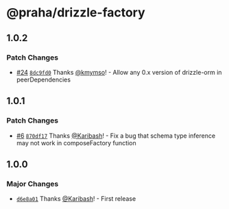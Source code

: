 # @praha/drizzle-factory

## 1.0.2

### Patch Changes

- [#24](https://github.com/praha-inc/drizzle-factory/pull/24) [`8dc9fd0`](https://github.com/praha-inc/drizzle-factory/commit/8dc9fd0b66e877e5fa7097b41849d93e8a9dc0e9) Thanks [@kmymso](https://github.com/kmymso)! - Allow any 0.x version of drizzle-orm in peerDependencies

## 1.0.1

### Patch Changes

- [#6](https://github.com/praha-inc/drizzle-factory/pull/6) [`870df17`](https://github.com/praha-inc/drizzle-factory/commit/870df177401a524c11f029fc0ab90c4d3d7fd507) Thanks [@Karibash](https://github.com/Karibash)! - Fix a bug that schema type inference may not work in composeFactory function

## 1.0.0

### Major Changes

- [`d6e8a01`](https://github.com/praha-inc/drizzle-factory/commit/d6e8a013021b3238856de5373f0ab0c4e62803dd) Thanks [@Karibash](https://github.com/Karibash)! - First release
